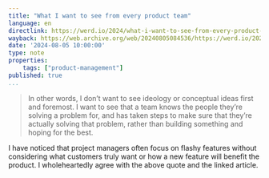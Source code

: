```yaml
---
title: "What I want to see from every product team"
language: en
directlink: https://werd.io/2024/what-i-want-to-see-from-every-product-team
wayback: https://web.archive.org/web/20240805084536/https://werd.io/2024/what-i-want-to-see-from-every-product-team
date: '2024-08-05 10:00:00'
type: note
properties:
    tags: ["product-management"]
published: true
...
```

> In other words, I don’t want to see ideology or conceptual ideas first and foremost. I want to see that a team knows the people they’re solving a problem for, and has taken steps to make sure that they’re actually solving that problem, rather than building something and hoping for the best.

I have noticed that project managers often focus on flashy features without considering what customers truly want or how a new feature will benefit the product. I wholeheartedly agree with the above quote and the linked article.
